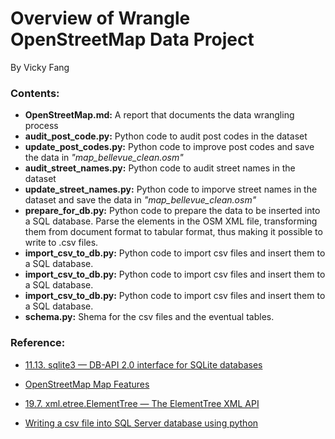 # Overview of Wrangle OpenStreetMap Data Project
By Vicky Fang<br>
### Contents:
* **OpenStreetMap.md:** A report that documents the data wrangling process
* **audit_post_code.py:** Python code to audit post codes in the dataset
* **update_post_codes.py:** Python code to improve post codes and save the data in *"map_bellevue_clean.osm"*
* **audit_street_names.py:** Python code to audit street names in the dataset
* **update_street_names.py:** Python code to imporve street names in the dataset and save the data in *"map_bellevue_clean.osm"*
* **prepare_for_db.py:** Python code to prepare the data to be inserted  into a SQL database. Parse the elements in the OSM XML file, transforming them from document format to tabular format, thus making it possible to write to .csv files.
* **import_csv_to_db.py:** Python code to import csv files and insert them to a SQL database.
* **import_csv_to_db.py:** Python code to import csv files and insert them to a SQL database.
* **import_csv_to_db.py:** Python code to import csv files and insert them to a SQL database.
* **schema.py:** Shema for the csv files and the eventual tables.

### Reference:
* [11.13. sqlite3 — DB-API 2.0 interface for SQLite databases](https://docs.python.org/2/library/sqlite3.html)

* [OpenStreetMap Map Features](https://wiki.openstreetmap.org/wiki/Map_Features)

* [19.7. xml.etree.ElementTree — The ElementTree XML API](https://docs.python.org/2/library/xml.etree.elementtree.html)

* [Writing a csv file into SQL Server database using python](https://stackoverflow.com/questions/21257899/writing-a-csv-file-into-sql-server-database-using-python)
